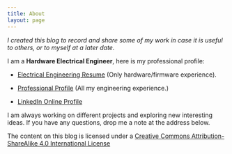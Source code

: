 ```yaml
---
title: About
layout: page
---
```


_I created this blog to record and share some of my work in case it is useful 
to others, or to myself at a later date._ 

I am a **Hardware Electrical Engineer**, here is my professional profile:

* [Electrical Engineering Resume](/linked_files/about_1.pdf) (Only hardware/firmware experience).

* [Professional Profile](/linked_files/about_2.pdf) (All my engineering experience.)

* [LinkedIn Online Profile](https://www.linkedin.com/in/camilotejeiro/en)

I am always working on different projects and exploring new interesting 
ideas. If you have any questions, drop me a note at the address below.

The content on this blog is licensed under a 
[Creative Commons Attribution-ShareAlike 4.0 International License](http://creativecommons.org/licenses/by-sa/4.0)

